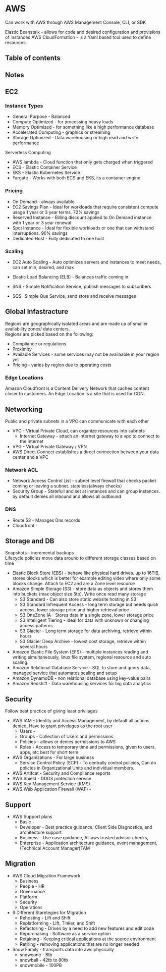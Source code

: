 # AWS
Can work with AWS through AWS Management Console, CLI, or SDK

Elastic Beanstalk - allows for code and desired configuration and provisions of instances
AWS CloudFormation - is a Yaml based tool used to define resources

## Table of contents



## Notes


## EC2


### Instance Types
* General Purpose - Balanced
* Compute Optimized - for processing heavy loads
* Memory Optimized - for something like a high performance database
* Accelerated Computing - graphics or streaming
* Storage Optimized - Data warehousing or high read and write performance

Serverless Computing
* AWS lambda - Cloud function that only gets charged when triggered 
* ECS - Elastic Container Service
* EKS - Elastic Kubernetes Service
* Fargate - Works with both ECS and EKS, its a container engine

### Pricing
* On Demand - always available 
* EC2 Savings Plan - Ideal for workloads that require consistent compute usage 1 year or 3 year terms. 72% savings
* Reserved Instance - Billing discount applied to On Demand instance with 1 year or 3 year renewal
* Spot Instance - Ideal for flexible workloads or one that can withstand interruptions. 90% savings
* Dedicated Host - Fully dedicated to one host

### Scaling
* EC2 Auto Scaling - Auto optimizes servers and instances to meet needs, can set min, desired, and max
* Elastic Load Balancing (ELB) - Balances traffic coming in

* SNS - Simple Notification Service, publish messages to subscribers
* SQS -Simple Que Service, send store and receive messages 


## Global Infastracture
Regions are geographically isolated areas and are made up of smaller availability zones/ data centers,  
Regions are picked based on the following:
* Compliance or regulations 
* Proximity 
* Available Services - some services may not be availaable in your region yet
* Pricing - varies by region due to operating costs

### Edge Locations
Amazon Cloudfront is a Content Delivery Network that caches content closer to customers. An Edge Location is a site that is used for CDN.

## Networking
Public and private subnets in a VPC can communicate with each other
* VPC - Virtual Private Cloud, can organize resources into subnets 
    * Internet Gateway - attach an internet gateway to a vpc to connect to the internet
* VPG - Virtual Private Gateway / VPN 
* AWS Direct Connect establishes a direct connection between your data center and a VPC


### Network ACL
* Network Access Control List - subnet level firewall that checks packet coming or leaving a subnet. stateless(always checks)
* Security Group - Statefull and set at instances and can group instances. by default denies all inbound and allows all outbound

### DNS
* Route 53 - Manages Dns records
* Cloudfront - 

## Storage and DB 
Snapshots - incremental backups <br>
Lifecycle policies move data around to different storage classes based on time <br>
* Elastic Block Store (EBS) - behave like physical hard drives. up to 16TiB, stores blocks which is better for example editing video where only some blocks change. Attach to EC2 and are a Zone level resource
* Amazon Simple Storage (S3) - store data as objects and stores them into buckets (max object size 5tb). Write once read many storage 
    * S3 Standard - Can also store static website hosting in S3
    * S3 Standard Infrequent Access - long term storage but needs quick access, lower storage price and higher retrieval price
    * S3 OneZone IA - Stores data in a single zone, lower storage price
    * S3 Intelligent Tiering - Ideal for data with unknown or changing access patterns
    * S3 Glacier - Long term storage for data archiving, retrieve within hours
    * S3 Glacier Deep Archive - lowest cost storage, retrieve within several hours
* Amazon Elastic File System (EFS) - multiple instances reading and writing simultaneously, linux file system, regional resource and auto scaling.  
* Amazon Relational Database Service - SQL to store and query data, managed service that automates scaling and setup
* Amazon DynamoDB - non relational database using key-value pairs
* Amazon Redshift - Data warehousing services for big data analytics


## Security
Follow best practice of giving least privilages 
* AWS IAM - Identity and Access Management, by default all actions denied. Have to grant privelages as the root user
    * Users - 
    * Groups - Collection of Users and permissions 
    * Policies - allows or denies permissions to AWS  
    * Roles - Access to temporary time and permissions, given to users, apps, etc best for short term
* AWS Organizations - For large business
    * Service Control Policy (SCP) - To centrally control policies, Can do policies in Organizational Units and individual members.
* AWS Artifcat - Security and Compliance reports
* AWS Shield - DDOS protection service
* AWS Key Management Service (KMS) -
* AWS Web Application Firewall (WAF) - 

## Support
* AWS Support plans
    * Basic - 
    * Developer - Best practice guidance, Client Side Diagnostics, and architecture support
    * Business - Use case guidance, All aws trusted advisor checks, 
    * Enterprise - Application architecture guidance, event management, (Technical Account Manager)TAM 

## Migration 
* AWS Cloud Migration Framework
    * Business 
    * People - HR
    * Governance
    * Platform
    * Security
    * Operations
* 6 Different Staretegies for Migration
    * Rehosting - Lift and Shift 
    * Replatforming - Lift, Tinker, and Shift
    * Refactoring - Driven by a need to add new features and edit code
    * Repurchasing - Software as a service option
    * Retaining - Keeping critical applications at the source environment
    * Retiring - removing applications that are no longer needed
* Snow Family - transports data into aws physically
    * snowcone - 8tb
    * snowball - 42tb to 80tb 
    * snowmobile - 100PB